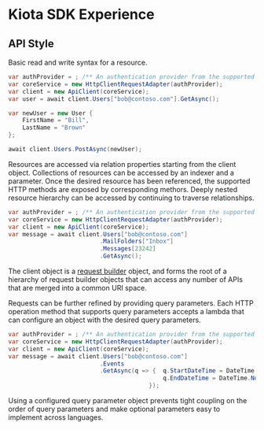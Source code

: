 # Kiota SDK Experience

## API Style

Basic read and write syntax for a resource.

```csharp
var authProvider = ; /** An authentication provider from the supported language table https://github.com/microsoft/kiota#supported-languages, or your own implementation **/
var coreService = new HttpClientRequestAdapter(authProvider);
var client = new ApiClient(coreService);
var user = await client.Users["bob@contoso.com"].GetAsync();

var newUser = new User {
    FirstName = "Bill",
    LastName = "Brown"
};

await client.Users.PostAsync(newUser);

```

Resources are accessed via relation properties starting from the client object.  Collections of resources can be accessed by an indexer and a parameter. Once the desired resource has been referenced, the supported HTTP methods are exposed by corresponding methors.  Deeply nested resource hierarchy can be accessed by continuing to traverse relationships.

```csharp
var authProvider = ; /** An authentication provider from the supported language table https://github.com/microsoft/kiota#supported-languages, or your own implementation **/
var coreService = new HttpClientRequestAdapter(authProvider);
var client = new ApiClient(coreService);
var message = await client.Users["bob@contoso.com"]
                          .MailFolders["Inbox"]
                          .Messages[23242]
                          .GetAsync();

```

The client object is a [request builder](requestbuilders) object, and forms the root of a hierarchy of request builder objects that can access any number of APIs that are merged into a common URI space.

Requests can be further refined by providing query parameters. Each HTTP operation method that supports query parameters accepts a lambda that can configure an object with the desired query parameters.

```csharp
var authProvider = ; /** An authentication provider from the supported language table https://github.com/microsoft/kiota#supported-languages, or your own implementation **/
var coreService = new HttpClientRequestAdapter(authProvider);
var client = new ApiClient(coreService);
var message = await client.Users["bob@contoso.com"]
                          .Events
                          .GetAsync(q => {  q.StartDateTime = DateTime.Now;
                                            q.EndDateTime = DateTime.Now.AddDays(7);
                                        });

```

Using a configured query parameter object prevents tight coupling on the order of query parameters and make optional parameters easy to implement across languages.
